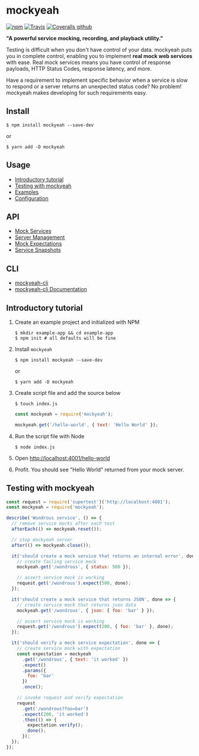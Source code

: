 # mockyeah

[![npm](https://img.shields.io/npm/v/mockyeah.svg)](https://www.npmjs.com/package/mockyeah)
[![Travis](https://img.shields.io/travis/mockyeah/mockyeah.svg)](https://travis-ci.org/mockyeah/mockyeah)
[![Coveralls github](https://img.shields.io/coveralls/github/mockyeah/mockyeah.svg)](https://coveralls.io/github/mockyeah/mockyeah)

**"A powerful service mocking, recording, and playback utility."**

Testing is difficult when you don't have control of your data. mockyeah puts you in complete control, enabling you to implement **real mock web services** with ease. Real mock services means you have control of response payloads, HTTP Status Codes, response latency, and more.

Have a requirement to implement specific behavior when a service is slow to respond or a server returns an unexpected status code? No problem! mockyeah makes developing for such requirements easy.

## Install

```shell
$ npm install mockyeah --save-dev
```

or

```shell
$ yarn add -D mockyeah
```

## Usage

* [Introductory tutorial](#introductory-tutorial)
* [Testing with mockyeah](#testing-with-mockyeah)
* [Examples](https://github.com/mockyeah/mockyeah/tree/master/examples)
* [Configuration](https://github.com/mockyeah/mockyeah/wiki/Configuration)

## API

* [Mock Services](https://github.com/mockyeah/mockyeah/wiki/Mock-Services)
* [Server Management](https://github.com/mockyeah/mockyeah/wiki/Server-Management)
* [Mock Expectations](https://github.com/mockyeah/mockyeah/wiki/Mock-Expectations)
* [Service Snapshots](https://github.com/mockyeah/mockyeah/wiki/Service-Snapshots)

## CLI

* [mockyeah-cli](https://github.com/mockyeah/mockyeah-cli)
* [mockyeah-cli Documentation](https://github.com/mockyeah/mockyeah/wiki/Service-Snapshot-CLI)

## Introductory tutorial

1.  Create an example project and initialized with NPM

    ```shell
    $ mkdir example-app && cd example-app
    $ npm init # all defaults will be fine
    ```

1.  Install `mockyeah`

    ```shell
    $ npm install mockyeah --save-dev
    ```

    or

    ```shell
    $ yarn add -D mockyeah
    ```

1.  Create script file and add the source below

    ```shell
    $ touch index.js
    ```

    ```js
    const mockyeah = require('mockyeah');

    mockyeah.get('/hello-world', { text: 'Hello World' });
    ```

1.  Run the script file with Node

    ```shell
    $ node index.js
    ```

1.  Open [http://localhost:4001/hello-world](http://localhost:4001/hello-world)

1.  Profit. You should see "Hello World" returned from your mock server.

## Testing with mockyeah

```js
const request = require('supertest')('http://localhost:4001');
const mockyeah = require('mockyeah');

describe('Wondrous service', () => {
  // remove service mocks after each test
  afterEach(() => mockyeah.reset());

  // stop mockyeah server
  after(() => mockyeah.close());

  it('should create a mock service that returns an internal error', done => {
    // create failing service mock
    mockyeah.get('/wondrous', { status: 500 });

    // assert service mock is working
    request.get('/wondrous').expect(500, done);
  });

  it('should create a mock service that returns JSON', done => {
    // create service mock that returns json data
    mockyeah.get('/wondrous', { json: { foo: 'bar' } });

    // assert service mock is working
    request.get('/wondrous').expect(200, { foo: 'bar' }, done);
  });

  it('should verify a mock service expectation', done => {
    // create service mock with expectation
    const expectation = mockyeah
      .get('/wondrous', { text: 'it worked' })
      .expect()
      .params({
        foo: 'bar'
      })
      .once();

    // invoke request and verify expectation
    request
      .get('/wondrous?foo=bar')
      .expect(200, 'it worked')
      .then(() => {
        expectation.verify();
        done();
      });
  });
});
```
